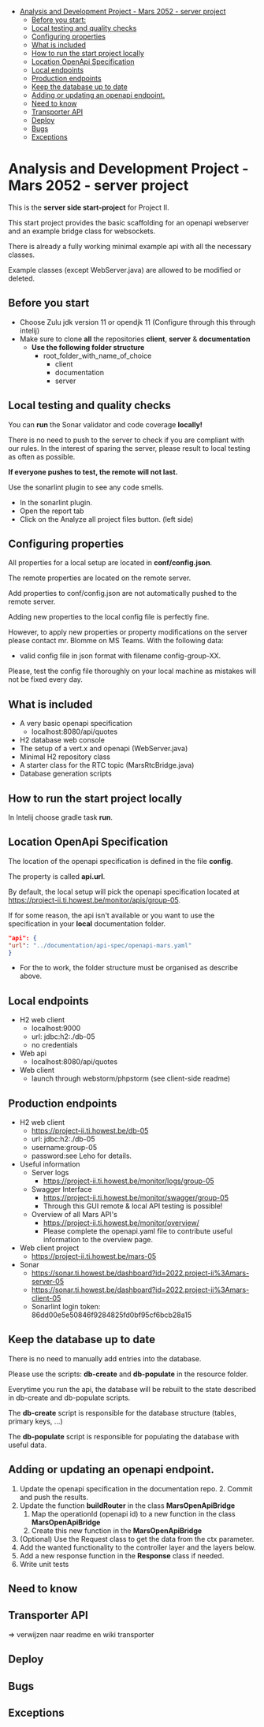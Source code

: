 
- [Analysis and Development Project - Mars 2052 - server project](#analysis-and-development-project---mars-2052---server-project)
  * [Before you start:](#before-you-start)
  * [Local testing and quality checks](#local-testing-and-quality-checks)
  * [Configuring properties](#configuring-properties)
  * [What is included](#what-is-included)
  * [How to run the start project locally](#how-to-run-the-start-project-locally)
  * [Location OpenApi Specification](#location-openapi-specification)
  * [Local endpoints](#local-endpoints)
  * [Production endpoints](#production-endpoints)
  * [Keep the database up to date](#keep-the-database-up-to-date)
  * [Adding or updating an openapi endpoint.](#adding-or-updating-an-openapi-endpoint)
  * [Need to know](#need-to-know)
  * [Transporter API](#transporter-api)
  * [Deploy](#deploy)
  * [Bugs](#bugs)
  * [Exceptions](#exceptions)

# Analysis and Development Project - Mars 2052 - server project

This is the **server side start-project** for Project II.

This start project provides the basic scaffolding for an openapi webserver and an example bridge class for websockets.

There is already a fully working minimal example api with all the necessary classes.

Example classes (except WebServer.java) are allowed to be modified or deleted.

## Before you start
- Choose Zulu jdk version 11 or opendjk 11 (Configure through this through intelij)
- Make sure to clone **all** the repositories **client**, **server** & **documentation**
    - **Use the following folder structure**
        - root_folder_with_name_of_choice
            - client
            - documentation
            - server

## Local testing and quality checks
You can **run** the Sonar validator and code coverage **locally!**

There is no need to push to the server to check if you are compliant with our rules.
In the interest of sparing the server, please result to local testing as often as possible.

**If everyone pushes to test, the remote will not last.**

Use the sonarlint plugin to see any code smells.
  - In the sonarlint plugin.
  - Open the report tab
  - Click on the Analyze all project files button. (left side)


## Configuring properties
All properties for a local setup are located in **conf/config.json**.

The remote properties are located on the remote server.

Add properties to conf/config.json are not automatically pushed to the remote server.

Adding new properties to the local config file is perfectly fine.

However, to apply new properties or property modifications on the server please contact mr. Blomme on MS Teams. With the following data:

  - valid config file in json format with filename config-group-XX.

Please, test the config file thoroughly on your local machine as mistakes will not be fixed every day.

## What is included
  - A very basic openapi specification
    - localhost:8080/api/quotes
  - H2 database web console
  - The setup of a vert.x and openapi (WebServer.java)
  - Minimal H2 repository class
  - A starter class for the RTC topic (MarsRtcBridge.java)
  - Database generation scripts

## How to run the start project locally
In Intelij choose gradle task **run**.

## Location OpenApi Specification
The location of the openapi specification is defined in the file **config**.

The property is called **api.url**.

By default, the local setup will pick the openapi specification located at https://project-ii.ti.howest.be/monitor/apis/group-05.

If for some reason, the api isn't available or you want to use the specification in your **local** documentation folder.
```json
"api": {
"url": "../documentation/api-spec/openapi-mars.yaml"
}
```
 - For the to work, the folder structure must be organised as describe above.

## Local endpoints
 - H2 web client
   - localhost:9000
   - url: jdbc:h2:./db-05
   - no credentials
 - Web api
   - localhost:8080/api/quotes
 - Web client
   - launch through webstorm/phpstorm (see client-side readme)
  
## Production endpoints
 - H2 web client
   - https://project-ii.ti.howest.be/db-05
   - url: jdbc:h2:./db-05
   - username:group-05
   - password:see Leho for details.
 - Useful information
   - Server logs
     - https://project-ii.ti.howest.be/monitor/logs/group-05
   - Swagger Interface
     - https://project-ii.ti.howest.be/monitor/swagger/group-05
     - Through this GUI remote & local API testing is possible!
   - Overview of all Mars API's
     - https://project-ii.ti.howest.be/monitor/overview/
     - Please complete the openapi.yaml file to contribute useful information to the overview page.
 - Web client project
   - https://project-ii.ti.howest.be/mars-05
 - Sonar
   - https://sonar.ti.howest.be/dashboard?id=2022.project-ii%3Amars-server-05
   - https://sonar.ti.howest.be/dashboard?id=2022.project-ii%3Amars-client-05
   - Sonarlint login token: 86dd00e5e50846f9284825fd0bf95cf6bcb28a15

## Keep the database up to date
There is no need to manually add entries into the database.

Please use the scripts: **db-create** and **db-populate** in the resource folder.

Everytime you run the api, the database will be rebuilt to the state described in db-create and db-populate scripts.

The **db-create** script is responsible for the database structure (tables, primary keys, ...)

The **db-populate** script is responsible for populating the database with useful data.

## Adding or updating an openapi endpoint. 
   1. Update the openapi specification in the documentation repo.
      2. Commit and push the results.
   2. Update the function **buildRouter** in the class **MarsOpenApiBridge**
      1. Map the operationId (openapi id) to a new function in the class **MarsOpenApiBridge**
      1. Create this new function in the **MarsOpenApiBridge**
   2. (Optional) Use the Request class to get the data from the ctx parameter. 
   3. Add the wanted functionality to the controller layer and the layers below.
   4. Add a new response function in the **Response** class if needed.
   6. Write unit tests


## Need to know

## Transporter API
=> verwijzen naar readme en wiki transporter

## Deploy

## Bugs

## Exceptions

